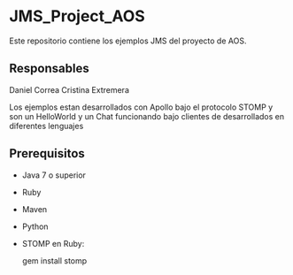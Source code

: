 # JMS_Project_AOS
Este repositorio contiene los ejemplos JMS del proyecto de AOS. 

## Responsables
Daniel Correa
Cristina Extremera

Los ejemplos estan desarrollados con Apollo bajo el protocolo STOMP y son un HelloWorld y un Chat funcionando bajo clientes de desarrollados en diferentes lenguajes

## Prerequisitos 

- Java 7 o superior
- Ruby 
- Maven 
- Python 
- STOMP en Ruby:

	gem install stomp